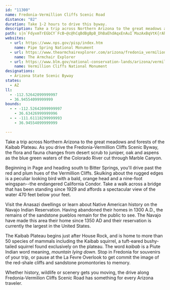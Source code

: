 ```yaml
---
id: "11300"
name: Fredonia-Vermillion Cliffs Scenic Road
distance: "82"
duration: Take 1-2 hours to drive this byway.
description: Take a trip across Northern Arizona to the great meadows and forests of the Kaibab Plateau. As you drive the Fredonia-Vermillion Cliffs Scenic Byway, the flora and fauna changes from desert scrub to juniper, oak and aspens.
path: s|n`FdyxmTrEGbCY`FcB~@c@hCqBdBgBpB_DhBaEhdAqxEnAuI`MazAxBqVtK{rAhCcY|@wM|D_d@~@_HjAoGjCuJrDgKrv@aqBbJiW|@eDxBuN\aJxBabAd@eHnLou@rCeOx@yChQui@jv@o}B|F{PhDmIjBmDfG{Jne@mu@~kCwgErAmCxCgH|ZmcAlBgHvEgPxA{DnDuHtWeb@xAkDrAuDhB_JXaC^oFDkIYgFUmCiAmGmCgJmHkTy@_DS{BBgCZiCdHoRN{ACqAYgBu@uAg@k@{B}Ac@a@c@k@q@_BmCwNGw@FgBHk@d@oA^k@lAy@xA[nABbA^^\hD~ExAr@hAFvAYhA_@|IgE^MvBKbC^hAf@rD~DbD~@nB?bB_@rPuGlB]dCRlErElBv@|CDpKgEzDeAjBKzMRlDEh[sClTaCxAE`FPfBTdBb@xPzHrDtAlFnAfFXrFQfDe@hCm@vTkInC[hBRfHfDr@LlDDdEo@pA?bYzDlAp@nAtAhB~Fr@rAlBrAn@P~ALxASlD_BxASn@?fFj@hC?hAQ`HsBhAEb@@dDv@lA@rAU|D}B~@OxADrDf@vADnC_@lFeCvDm@~Ak@~AeB`BiEn@cAxAcB~@q@lAe@xCQr@HhBf@xBvAd]x\bDtCnAbBrDzGvChGxFdK|AfBz@x@~H`EzCfBrOzMbDdBvAVzDL~KPfDQ~Bw@l@[dBkBx@uAn@mB\eBT_DYoOH_F^gDhCqPh@_H?_Fe@u`@@kCNmBVsAd@cBbAoCbE_JpEwKnCuIbAeEbAiHZ_ET{Eb@iSd@sE\}AbAcDnAkCxB{CbCyBn@]xLuEtE_BfCsA~@s@lBqBrAgCp@gB`AgEZkEKsEWeCQgAsAgFsA_DoBiG_@wCCcCT_Df@qBnAiCnCyC`DqCrCmBlD_BrCg@xBQlCDtTlAnQfBbNpB`GfAr[lHrDj@fB?nAKhBu@b@e@t@qAx@kDAwBMwBe@aCy@kCwPmb@qAmC{BeDeCgCsBsAygAon@}EyC{DqCsFoFuBgCcBeCiCeE{DaIcBgEWeCHoAVqAdEaHp@_BbA{B|CaJrAeDjB{CfHsHf@_BJ_A@_AMeA_@yAiAyAgCiBmDaDw@cB[mBAk@dAiMC}Qp@sNNaBh@yCrD}Lt@_DZqBVuMXoFt@yI^aDhBoKR}CEiBa@qC{@gCwF{HgGgKi@gAuAgFo@eFiAgEi@qDDoCLw@nD}Nt@mEr@aIX_J~@wE|AcER}AGeCOy@a@_A_H{I_BmAiAc@qHm@wAm@qAeAi@y@mCgGkAeA{HaCmDw@}K{Cq@WyCcByAoAgHiHgCyAaBgB[}@MgACeB`@{BfAmBnRmOh@g@jAeBfAmDnAaLbBoGlAmD~@oBh@y@~BuBbCsArAqA\g@`@mARsADq@OaCeAgIGkCReBj@mBfGiIfBsBlBeB~ByA|Am@rKgDzBeAlBwApBiCbC_FrAuB`DeC~@gAZo@^oApB_LDyCi@}IIsC\yA^m@`@]|@MnL?v@K\Kx@o@j@cAZiAC_C}@qEEuB^eBfCoD|@_CFyCSeHXmEUsBwBsEWgB?s@t@uI?yEIgBeAkFgEqPMsABsBbAgHNw@h@mAx@m@n@Qh@?lCd@nAEbA_@h@g@h@_At@_Cr@qCD{DIaB_@qBe@mAi@aAs@w@_@_@aJgFsAYeAPs@l@_@x@EpAJ`AlAfDPpAGtASp@y@`Am@RcAHgMJ{BEgAWiAm@{@wAg@}CCiCa@{Ay@s@g@Qa@?c@Ju@l@c@~A?lAh@dFOrA_@f@_@Rc@Hu@Oc@a@OYO_B^}St@aNhIim@dCoOhj@}kCbQqx@fSy`AzBgNbA{Hji@euDlGmd@fFe]zPelA|DcWzQiqArNy`A`OqeAjZasB`Iuk@^sD\oS`@uEjJym@dR_lArBcP`AuMNoIIsKOeEc@cGsD_]eQg|Ai@iEwBuKu@sCcBgFiC}GaWgi@yFcLkHoP}CaKii@goB_AwC{BqEyCqD{cCwhCcl@in@yB_ByAs@y@SuB_@oXqCyB[}EmAcBo@{GiD_E_DyBsBmCeD_AcB_AeDQeBAgAH_DrAoHPkBAaC]qC}F}V{_@i{Bo@sCs@gBeAyBgBqCq]e^kFuD{ToNwAeA_BaBaCqEyGuQs@uAaByBsaA}v@sAsAeBqCq@gBsDmOa@sAy@_BmBuBeMgGiJgFgtAoq@gP{IqBeBoBsCuP}WgEoH{@wBuAcEkBqH}Kq_@iMod@wBsLeTsdBc@eB_@w@sCoDg@}@a@oAIyA?eBXeBvHkTAy@nAyEVeC`@uLd@oCXeAdAyBdK}QlDsFbFsGvGgGhb@w[rByA~A{@lCq@nCArANtLpCzD^te@g@|FFbE^nFnAjDxA`l@hZnOrHxPnHnE|B~gBxx@tn@nWrFtCtKdH|B`AzBv@tCj@jcAvIvHrAli@zKtKpBrBr@xBvAn@l@hAtAbAdBpHrP`MrWnAxCrAlEx@xBvFzJ~A~BvBrBxB`AbCb@jLn@|E?z_AwLlN_BjDDdPfBrTp@rD?nBKr^kFxEOvDRvX~CnBFxAEvCe@hfAsWfEw@~AM`L`@zLM`FFj{BlKfBSbCeA|CmD
websites:
  - url: https://www.nps.gov/pisp/index.htm
    name: Pipe Spring National Monument
  - url: https://www.thearmchairexplorer.com/arizona/fredonia_vermilion_cliffs_scenic_road.php
    name: The Armchair Explorer
  - url: https://www.blm.gov/national-conservation-lands/arizona/vermilion-cliffs
    name: Vermillion Cliffs National Monument
designations:
  - Arizona State Scenic Byway
states:
  - AZ
ll:
  - -112.52642099999997
  - 36.94554099999999
bounds:
  - - -112.52642099999997
    - 36.63426999999996
  - - -111.61118299999993
    - 36.94554099999999

---
```


Take a trip across Northern Arizona to the great meadows and forests of the Kaibab Plateau. As you drive the Fredonia-Vermillion Cliffs Scenic Byway, the flora and fauna changes from desert scrub to juniper, oak and aspens as the blue green waters of the Colorado River cut through Marble Canyon.

Beginning in Page and heading south to Bitter Springs, you'll drive past the red and plum hues of the Vermillion Cliffs. Skulking about the rugged edges is a peculiar looking bird with a bald, orange head and a nine-foot wingspan--the endangered California Condor. Take a walk across a bridge that has been standing since 1929 and affords a spectacular view of the water 470 feet below your feet.

Visit the Anasazi dwellings or learn about Native American history on the Navajo Indian Reservation. Having abandoned their homes in 1300 A.D., the remains of the sandstone pueblos remain for the public to see. The Navajo have made this area their home since 1350 AD and their reservation is currently the largest in the United States.

The Kaibab Plateau begins just after House Rock, and is home to more than 50 species of mammals including the Kaibab squirrel, a tuft-eared bushy-tailed squirrel found exclusively on the plateau. The word _kaibab_ is a Piute Indian word meaning, _mountain lying down._ Stop in Fredonia for souvenirs of your trip, or pause at the La Fevre Overlook to get commit the image of the red-shale cliffs and sandstone promontories to memory.

Whether history, wildlife or scenery gets you moving, the drive along Fredonia-Vermilion Cliffs Scenic Road has something for every Arizona traveler.
